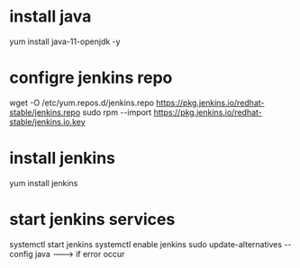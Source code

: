 # install  java
yum install  java-11-openjdk -y
# configre jenkins repo
 wget -O /etc/yum.repos.d/jenkins.repo https://pkg.jenkins.io/redhat-stable/jenkins.repo
sudo rpm --import https://pkg.jenkins.io/redhat-stable/jenkins.io.key
# install jenkins
yum install jenkins
# start jenkins services
systemctl start jenkins
systemctl enable jenkins 
sudo update-alternatives --config java ---> if error occur
